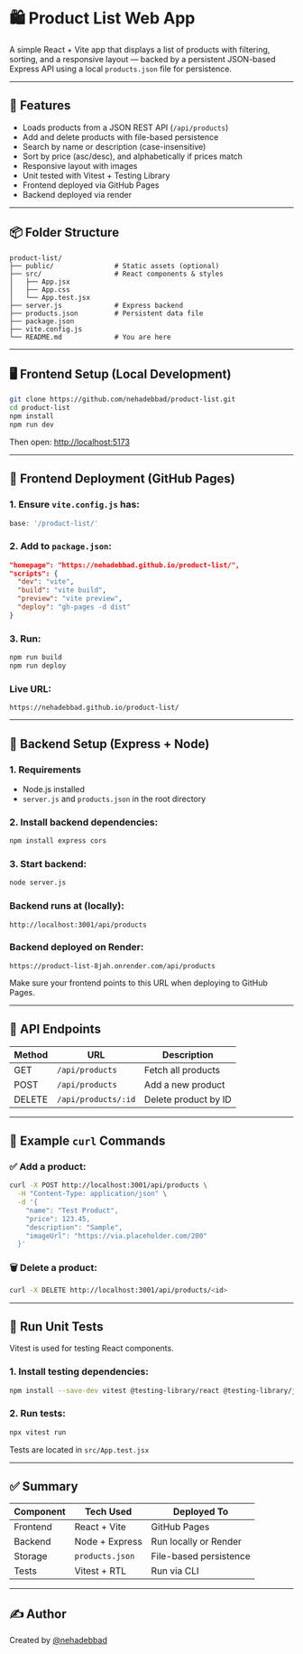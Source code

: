 # 🛍️ Product List Web App

A simple React + Vite app that displays a list of products with filtering, sorting, and a responsive layout — backed by a persistent JSON-based Express API using a local `products.json` file for persistence.

---

## 🚀 Features

- Loads products from a JSON REST API (`/api/products`)
- Add and delete products with file-based persistence
- Search by name or description (case-insensitive)
- Sort by price (asc/desc), and alphabetically if prices match
- Responsive layout with images
- Unit tested with Vitest + Testing Library
- Frontend deployed via GitHub Pages
- Backend deployed via render

---

## 📦 Folder Structure

```
product-list/
├── public/               # Static assets (optional)
├── src/                  # React components & styles
│   ├── App.jsx
│   ├── App.css
│   └── App.test.jsx
├── server.js             # Express backend
├── products.json         # Persistent data file
├── package.json
├── vite.config.js
└── README.md             # You are here
```

---

## 🖥️ Frontend Setup (Local Development)

```bash
git clone https://github.com/nehadebbad/product-list.git
cd product-list
npm install
npm run dev
```

Then open: [http://localhost:5173](http://localhost:5173)

---

## 🚀 Frontend Deployment (GitHub Pages)

### 1. Ensure `vite.config.js` has:
```js
base: '/product-list/'
```

### 2. Add to `package.json`:
```json
"homepage": "https://nehadebbad.github.io/product-list/",
"scripts": {
  "dev": "vite",
  "build": "vite build",
  "preview": "vite preview",
  "deploy": "gh-pages -d dist"
}
```

### 3. Run:
```bash
npm run build
npm run deploy
```

### Live URL:
```
https://nehadebbad.github.io/product-list/
```

---

## 🔧 Backend Setup (Express + Node)

### 1. Requirements

- Node.js installed
- `server.js` and `products.json` in the root directory

### 2. Install backend dependencies:
```bash
npm install express cors
```

### 3. Start backend:
```bash
node server.js
```

### Backend runs at (locally):
```
http://localhost:3001/api/products
```

### Backend deployed on Render:
```
https://product-list-8jah.onrender.com/api/products
```

Make sure your frontend points to this URL when deploying to GitHub Pages.


---

## 📡 API Endpoints

| Method | URL                    | Description         |
|--------|------------------------|---------------------|
| GET    | `/api/products`        | Fetch all products  |
| POST   | `/api/products`        | Add a new product   |
| DELETE | `/api/products/:id`    | Delete product by ID|

---

## 🔄 Example `curl` Commands

### ✅ Add a product:
```bash
curl -X POST http://localhost:3001/api/products \
  -H "Content-Type: application/json" \
  -d '{
    "name": "Test Product",
    "price": 123.45,
    "description": "Sample",
    "imageUrl": "https://via.placeholder.com/200"
  }'
```

### 🗑️ Delete a product:
```bash
curl -X DELETE http://localhost:3001/api/products/<id>
```

---

## 🧪 Run Unit Tests

Vitest is used for testing React components.

### 1. Install testing dependencies:
```bash
npm install --save-dev vitest @testing-library/react @testing-library/jest-dom
```

### 2. Run tests:
```bash
npx vitest run
```

Tests are located in `src/App.test.jsx`

---

## ✅ Summary

| Component | Tech Used       | Deployed To            |
|-----------|------------------|------------------------|
| Frontend  | React + Vite     | GitHub Pages           |
| Backend   | Node + Express   | Run locally or Render  |
| Storage   | `products.json`  | File-based persistence |
| Tests     | Vitest + RTL     | Run via CLI            |

---

## ✍️ Author

Created by [@nehadebbad](https://github.com/nehadebbad)
